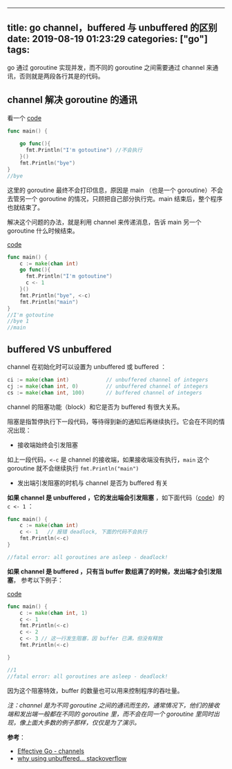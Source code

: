 
---
title: go channel，buffered 与 unbuffered 的区别
date: 2019-08-19 01:23:29
categories: ["go"]
tags: 
---

go 通过 goroutine 实现并发，而不同的 goroutine 之间需要通过 channel 来通讯，否则就是两段各行其是的代码。
<!--more-->


## channel 解决 goroutine 的通讯

看一个 [code](https://play.golang.org/p/5cvtWy36o8b)

```go
func main() {
    
    go func(){
      fmt.Println("I'm gotoutine") //不会执行
    }()
    fmt.Println("bye")
}
//bye
```

这里的 goroutine 最终不会打印信息，原因是 main （也是一个 goroutine）不会去管另一个 goroutine 的情况，只顾把自己部分执行完。main 结束后，整个程序也就结束了。

解决这个问题的办法，就是利用 channel 来传递消息，告诉 main 另一个 goroutine 什么时候结束。

 [code](https://play.golang.org/p/g9u4Z46tgz2)

```go
func main() {
    c := make(chan int)
    go func(){
      fmt.Println("I'm gotoutine")
      c <- 1
    }()
    fmt.Println("bye", <-c)
    fmt.Println("main")
}
//I'm gotoutine
//bye 1
//main
```

## buffered VS unbuffered

channel 在初始化时可以设置为 unbuffered 或 buffered ：

```go
ci := make(chan int)            // unbuffered channel of integers
cj := make(chan int, 0)         // unbuffered channel of integers
cs := make(chan int, 100)       // buffered channel of integers

```

channel 的阻塞功能（block）和它是否为 buffered 有很大关系。

阻塞是指暂停执行下一段代码，等待得到新的通知后再继续执行。它会在不同的情况出现：

- 接收端始终会引发阻塞

如上一段代码，`<-c` 是 channel 的接收端，如果接收端没有执行，`main` 这个 goroutine 就不会继续执行 `fmt.Println("main")`

- 发出端引发阻塞的时机与 channel 是否为 buffered 有关









**如果 channel 是 unbuffered  ，它的发出端会引发阻塞**
，如下面代码（[code](https://play.golang.org/p/-VeBs3jcmN7])）的  `c <- 1` ：

```go
func main() {
    c := make(chan int)    
    c <- 1   // 报错 deadlock, 下面的代码不会执行
    fmt.Println(<-c)
}

//fatal error: all goroutines are asleep - deadlock!
```


**如果 channel 是 buffered ，只有当 buffer 数组满了的时候，发出端才会引发阻塞**， 参考以下例子：

[code](https://play.golang.org/p/Ikok29aKdrz)

```go
func main() {
	c := make(chan int, 1)
	c <- 1
	fmt.Println(<-c)
	c <- 2
	c <- 3 // 这一行发生阻塞，因 buffer 已满，但没有释放
	fmt.Println(<-c)

}

//1
//fatal error: all goroutines are asleep - deadlock!
```

因为这个阻塞特效，buffer 的数量也可以用来控制程序的吞吐量。





*注：channel 是为不同 goroutine 之间的通讯而生的，通常情况下，他们的接收端和发出端一般都在不同的 goroutine 里，而不会在同一个 goroutine 里同时出现，像上面大多数的例子那样，仅仅是为了演示。*


**参考**：

- [Effective Go - channels](https://golang.org/doc/effective_go.html#channels)
- [why using unbuffered... stackoverflow](https://stackoverflow.com/questions/18660533/why-using-unbuffered-channel-in-the-same-goroutine-gives-a-deadlock)







